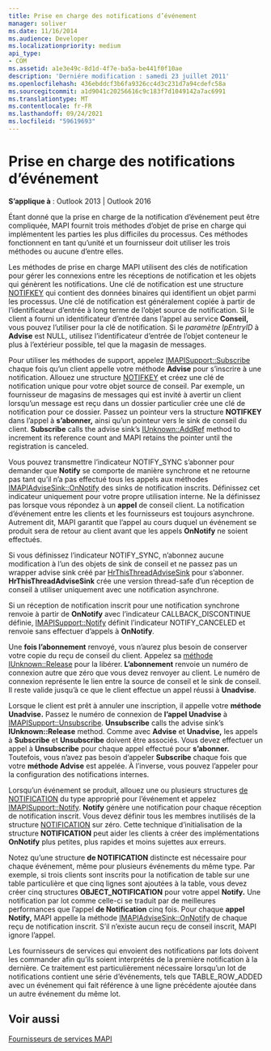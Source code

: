 ```yaml
---
title: Prise en charge des notifications d’événement
manager: soliver
ms.date: 11/16/2014
ms.audience: Developer
ms.localizationpriority: medium
api_type:
- COM
ms.assetid: a1e3e49c-8d1d-4f7e-ba5a-be441f0f10ae
description: 'Derniére modification : samedi 23 juillet 2011'
ms.openlocfilehash: 436ebddcf3b6fa9326cc4d3c231d7a94cdefc58a
ms.sourcegitcommit: a1d9041c20256616c9c183f7d1049142a7ac6991
ms.translationtype: MT
ms.contentlocale: fr-FR
ms.lasthandoff: 09/24/2021
ms.locfileid: "59619693"
---
```

# <a name="supporting-event-notification"></a>Prise en charge des notifications d’événement

  
  
**S’applique à** : Outlook 2013 | Outlook 2016 
  
Étant donné que la prise en charge de la notification d’événement peut être compliquée, MAPI fournit trois méthodes d’objet de prise en charge qui implémentent les parties les plus difficiles du processus. Ces méthodes fonctionnent en tant qu’unité et un fournisseur doit utiliser les trois méthodes ou aucune d’entre elles.
  
Les méthodes de prise en charge MAPI utilisent des clés de notification pour gérer les connexions entre les réceptions de notification et les objets qui génèrent les notifications. Une clé de notification est une structure [NOTIFKEY](notifkey.md) qui contient des données binaires qui identifient un objet parmi les processus. Une clé de notification est généralement copiée à partir de l’identificateur d’entrée à long terme de l’objet source de notification. Si le client a fourni un identificateur d’entrée dans l’appel au service **Conseil,** vous pouvez l’utiliser pour la clé de notification. Si le  _paramètre lpEntryID_ à **Advise** est NULL, utilisez l’identificateur d’entrée de l’objet conteneur le plus à l’extérieur possible, tel que la magasin de messages. 
  
Pour utiliser les méthodes de support, appelez [IMAPISupport::Subscribe](imapisupport-subscribe.md) chaque fois qu’un client appelle votre méthode **Advise** pour s’inscrire à une notification. Allouez une structure [NOTIFKEY](notifkey.md) et créez une clé de notification unique pour votre objet source de conseil. Par exemple, un fournisseur de magasins de messages qui est invité à avertir un client lorsqu’un message est reçu dans un dossier particulier crée une clé de notification pour ce dossier. Passez un pointeur vers la structure **NOTIFKEY** dans l’appel à **s’abonner,** ainsi qu’un pointeur vers le sink de conseil du client. **Subscribe** calls the advise sink’s [IUnknown::AddRef](https://msdn.microsoft.com/library/b4316efd-73d4-4995-b898-8025a316ba63%28Office.15%29.aspx) method to increment its reference count and MAPI retains the pointer until the registration is canceled. 
  
Vous pouvez transmettre l’indicateur NOTIFY_SYNC  s’abonner pour demander que **Notify** se comporte de manière synchrone et ne retourne pas tant qu’il n’a pas effectué tous les appels aux méthodes [IMAPIAdviseSink::OnNotify](imapiadvisesink-onnotify.md) des sinks de notification inscrits. Définissez cet indicateur uniquement pour votre propre utilisation interne. Ne la définissez pas lorsque vous répondez à un **appel** de conseil client. La notification d’événement entre les clients et les fournisseurs est toujours asynchrone. Autrement dit, MAPI garantit que l’appel au cours duquel un événement se produit sera de retour au client avant que les appels **OnNotify** ne soient effectués. 
  
Si vous définissez l’indicateur NOTIFY_SYNC, n’abonnez aucune modification à l’un des objets de sink de conseil et ne passez pas un wrapper advise sink créé par [HrThisThreadAdviseSink](hrthisthreadadvisesink.md) pour s’abonner. **HrThisThreadAdviseSink** crée une version thread-safe d’un réception de conseil à utiliser uniquement avec une notification asynchrone. 
  
Si un réception de notification inscrit pour une notification synchrone renvoie à partir de **OnNotify** avec l’indicateur CALLBACK_DISCONTINUE définie, [IMAPISupport::Notify](imapisupport-notify.md) définit l’indicateur NOTIFY_CANCELED et renvoie sans effectuer d’appels à **OnNotify**. 
  
Une **fois l’abonnement** renvoyé, vous n’aurez plus besoin de conserver votre copie du reçu de conseil du client. Appelez sa [méthode IUnknown::Release](https://msdn.microsoft.com/library/4b494c6f-f0ee-4c35-ae45-ed956f40dc7a%28Office.15%29.aspx) pour la libérer. **L’abonnement** renvoie un numéro de connexion autre que zéro que vous devez renvoyer au client. Le numéro de connexion représente le lien entre la source de conseil et le sink de conseil. Il reste valide jusqu’à ce que le client effectue un appel réussi à **Unadvise**. 
  
Lorsque le client est prêt à annuler une inscription, il appelle votre **méthode Unadvise.** Passez le numéro de connexion de **l’appel Unadvise** à [IMAPISupport::Unsubscribe](imapisupport-unsubscribe.md). **Unsubscribe** calls the advise sink’s **IUnknown::Release** method. Comme avec **Advise** et **Unadvise,** les appels à **Subscribe** et **Unsubscribe** doivent être associés. Vous devez effectuer un appel à **Unsubscribe** pour chaque appel effectué pour **s’abonner.** Toutefois, vous n’avez pas besoin d’appeler **Subscribe** chaque fois que votre **méthode Advise** est appelée. À l’inverse, vous pouvez l’appeler pour la configuration des notifications internes. 
  
Lorsqu’un événement se produit, allouez une ou plusieurs structures [de NOTIFICATION](notification.md) du type approprié pour l’événement et appelez [IMAPISupport::Notify](imapisupport-notify.md). **Notify** génère une notification pour chaque réception de notification inscrit. Vous devez définir tous les membres inutilisés de la structure [NOTIFICATION](notification.md) sur zéro. Cette technique d’initialisation de la structure **NOTIFICATION** peut aider les clients à créer des implémentations **OnNotify** plus petites, plus rapides et moins sujettes aux erreurs. 
  
Notez qu’une structure **de NOTIFICATION** distincte est nécessaire pour chaque événement, même pour plusieurs événements du même type. Par exemple, si trois clients sont inscrits pour la notification de table sur une table particulière et que cinq lignes sont ajoutées à la table, vous devez créer cinq structures **OBJECT_NOTIFICATION** pour votre appel **Notify.** Une notification par lot comme celle-ci se traduit par de meilleures performances que l’appel **de Notification** cinq fois. Pour chaque **appel Notify,** MAPI appelle la méthode [IMAPIAdviseSink::OnNotify](imapiadvisesink-onnotify.md) de chaque reçu de notification inscrit. S’il n’existe aucun reçu de conseil inscrit, MAPI ignore l’appel. 
  
Les fournisseurs de services qui envoient des notifications par lots doivent les commander afin qu’ils soient interprétés de la première notification à la dernière. Ce traitement est particulièrement nécessaire lorsqu’un lot de notifications contient une série d’événements, tels que TABLE_ROW_ADDED avec un événement qui fait référence à une ligne précédente ajoutée dans un autre événement du même lot.
  
## <a name="see-also"></a>Voir aussi



[Fournisseurs de services MAPI](mapi-service-providers.md)

